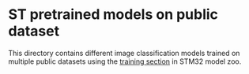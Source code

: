 # ST pretrained models on public dataset

This directory contains different image classification models trained on multiple public datasets using the [training section](../../../src/README.md) in STM32 model zoo.


